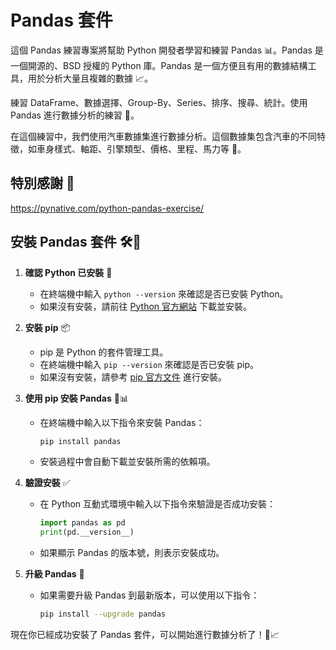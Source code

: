 # Pandas 套件

這個 Pandas 練習專案將幫助 Python 開發者學習和練習 Pandas 📊。Pandas 是一個開源的、BSD 授權的 Python 庫。Pandas 是一個方便且有用的數據結構工具，用於分析大量且複雜的數據 📈。

練習 DataFrame、數據選擇、Group-By、Series、排序、搜尋、統計。使用 Pandas 進行數據分析的練習 🧪。

在這個練習中，我們使用汽車數據集進行數據分析。這個數據集包含汽車的不同特徵，如車身樣式、軸距、引擎類型、價格、里程、馬力等 🚗。

## 特別感謝 🙏

https://pynative.com/python-pandas-exercise/


## 安裝 Pandas 套件 🛠️🐼

1. **確認 Python 已安裝** 🐍
    - 在終端機中輸入 `python --version` 來確認是否已安裝 Python。
    - 如果沒有安裝，請前往 [Python 官方網站](https://www.python.org/) 下載並安裝。

2. **安裝 pip** 📦
    - pip 是 Python 的套件管理工具。
    - 在終端機中輸入 `pip --version` 來確認是否已安裝 pip。
    - 如果沒有安裝，請參考 [pip 官方文件](https://pip.pypa.io/en/stable/installation/) 進行安裝。

3. **使用 pip 安裝 Pandas** 🐼📊
    - 在終端機中輸入以下指令來安裝 Pandas：
      ```bash
      pip install pandas
      ```
    - 安裝過程中會自動下載並安裝所需的依賴項。

4. **驗證安裝** ✅
    - 在 Python 互動式環境中輸入以下指令來驗證是否成功安裝：
      ```python
      import pandas as pd
      print(pd.__version__)
      ```
    - 如果顯示 Pandas 的版本號，則表示安裝成功。

5. **升級 Pandas** 🔄
    - 如果需要升級 Pandas 到最新版本，可以使用以下指令：
      ```bash
      pip install --upgrade pandas
      ```

現在你已經成功安裝了 Pandas 套件，可以開始進行數據分析了！🚀📈
